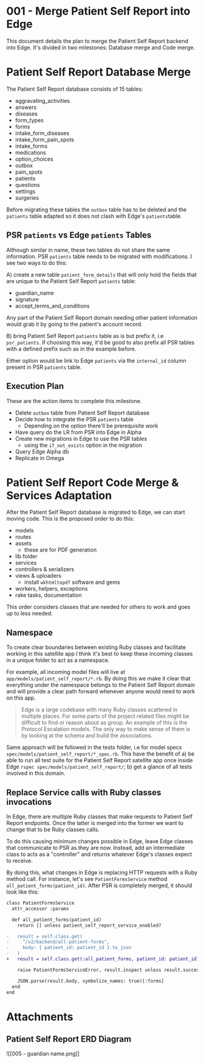 # 001 - Merge Patient Self Report into Edge

This document details the plan to merge the Patient Self Report backend into Edge. It's divided in two milestones: Database merge and Code merge.

# Patient Self Report Database Merge

The Patient Self Report database consists of 15 tables:
- aggravating_activities
- answers
- diseases
- form_types
- forms
- intake_form_diseases
- intake_form_pain_spots
- intake_forms
- medications
- option_choices
- outbox
- pain_spots
- patients
- questions
- settings
- surgeries

Before migrating these tables the `outbox` table has to be deleted and the `patients` table adapted so it does not clash with Edge's `patients`table.

## PSR `patients` vs Edge `patients` Tables

Although similar in name, these two tables do not share the same information. PSR `patients` table needs to be migrated with modifications. I see two ways to do this:

A) create a new table `patient_form_details` that will only hold the fields that are unique to the Patient Self Report `patients` table:

- guardian_name
- signature
- accept_terms_and_conditions

Any part of the Patient Self Report domain needing other patient information would grab it by going to the patient's account record.

B) bring Patient Self Report `patients` table as is but prefix it, i.e `psr_patients`. If choosing this way, it'd be good to also prefix all PSR tables with a defined prefix such as in the example before.

Either option would be link to Edge `patients` via the `internal_id` column present in PSR `patients` table.

## Execution Plan

These are the action items to complete this milestone.

- Delete `outbox` table from Patient Self Report database
- Decide how to integrate the PSR `patients` table
	- Depending on the option there'll be prerequisite work
- Have query do the LR from PSR into Edge in Alpha
- Create new migrations in Edge to use the PSR tables
	- using the `if_not_exists` option in the migration
- Query Edge Alpha db
- Replicate in Omega

# Patient Self Report Code Merge & Services Adaptation

After the Patient Self Report database is migrated to Edge, we can start moving code. This is the proposed order to do this:

- models
- routes
- assets
	- these are for PDF generation
- lib folder
- services
- controllers & serializers
- views & uploaders
	- install `wkhtmltopdf` software and gems
- workers, helpers, exceptions
- rake tasks, documentation

This order considers classes that are needed for others to work and goes up to less needed.

## Namespace

To create clear boundaries between existing Ruby classes and facilitate working in this satellite app I think it's best to keep these incoming classes in a unique folder to act as a namespace.

For example, all incoming model files will live at `app/models/patient_self_report/*.rb`. By doing this we make it clear that everything under the namespace belongs to the Patient Self Report domain and will provide a clear path forward whenever anyone would need to work on this app.

> Edge is a large codebase with many Ruby classes scattered in multiple places. For some parts of the project related files might be difficult to find or reason about as group. An example of this is the Protocol Escalation models. The only way to make sense of them is by looking at the schema and build the associations.

Same approach will be followed in the tests folder, i.e for model specs `spec/models/patient_self_report/*_spec.rb`. This have the benefit of a) be able to run all test suite for the Patient Self Report satellite app once inside Edge `rspec spec/models/patient_self_report/`; b) get a glance of all tests involved in this domain.

## Replace Service calls with Ruby classes invocations

In Edge, there are multiple Ruby classes that make requests to Patient Self Report endpoints. Once the latter is merged into the former we want to change that to be Ruby classes calls.

To do this causing minimum changes possible in Edge, leave Edge classes that communicate to PSR as they are now. Instead, add an intermediate class to acts as a "controller" and returns whatever Edge's classes expect to receive.

By doing this, what changes in Edge is replacing HTTP requests with a Ruby method call. For instance, let's see `PatientFormsService` method `all_patient_forms(patient_id)`. After PSR is completely merged, it should look like this:
```diff
class PatientFormsService
  attr_accessor :params

  def all_patient_forms(patient_id)
    return [] unless patient_self_report_service_enabled?

-   result = self.class.get(
-     "/v2/backend/all-patient-forms",
-     body: { patient_id: patient_id }.to_json
-   )
+   result = self.class.get(:all_patient_forms, patient_id: patient_id)

    raise PatientFormsServiceError, result.inspect unless result.success?

    JSON.parse(result.body, symbolize_names: true)[:forms]
  end
end
```


# Attachments

## Patient Self Report ERD Diagram

![[005 - guardian name.png]]